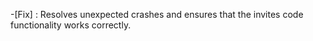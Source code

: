-[Fix] : Resolves unexpected crashes and ensures that the invites code functionality works correctly.  